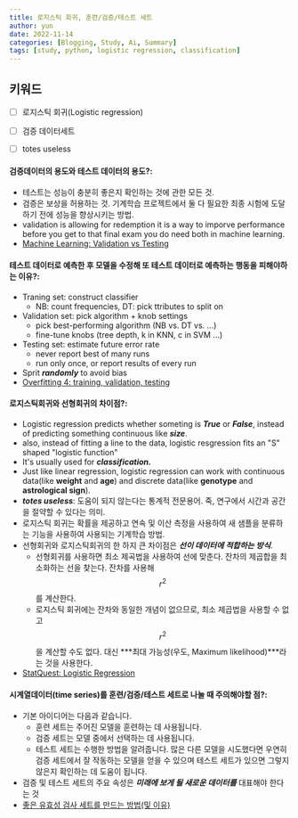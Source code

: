 ```yaml
---
title: 로지스틱 회귀, 훈련/검증/테스트 세트
author: yun
date: 2022-11-14
categories: [Blogging, Study, Ai, Summary]
tags: [study, python, logistic regression, classification]
---
```


## 키워드
- [ ] 로지스틱 회귀(Logistic regression)
- [ ] 검증 데이터세트
- [ ] totes useless


#### 검증데이터의 용도와 테스트 데이터의 용도?:
* 테스트는 성능이 충분히 좋은지 확인하는 것에 관한 모든 것.
* 검증은 보상을 허용하는 것. 기계학습 프로젝트에서 둘 다 필요한 최종 시험에 도달하기 전에 성능을 향상시키는 방법.
* validation is allowing for redemption it is a way to imporve performance before you get to that final exam you do need both in machine learning.
* [Machine Learning: Validation vs Testing](https://www.youtube.com/watch?v=pGlQLMPI46g)


#### 테스트 데이터로 예측한 후 모델을 수정해 또 테스트 데이터로 예측하는 행동을 피해야하는 이유?:
* Traning set: construct classifier
  * NB: count frequencies, DT: pick ttributes to split on
* Validation set: pick algorithm + knob settings
  * pick best-performing algorithm (NB vs. DT vs. ...)
  * fine-tune knobs (tree depth, k in KNN, c in SVM ...) 
* Testing set: estimate future error rate
  * never report best of many runs
  * run only once, or report results of every run
* Sprit ***randomly*** to avoid bias
* [Overfitting 4: training, validation, testing](https://www.youtube.com/watch?v=4wGquWG-vGw)


#### 로지스틱회귀와 선형회귀의 차이점?:
* Logistic regression predicts whether someting is ***True*** or ***False***, instead of predicting something continuous like ***size***.
* also, instead of fitting a line to the data, logistic resgression fits an "S" shaped "logistic function"
* It's usually used for ***classification.***
* Just like linear regression, logistic regression can work with continuous data(like **weight** and **age**) and discrete data(like **genotype** and **astrological sign**).
* ***totes useless***: 도움이 되지 않는다는 통계적 전문용어. 죽, 연구에서 시간과 공간을 절약할 수 있다는 의미.
* 로지스틱 회귀는 확률을 제공하고 연속 및 이산 측정을 사용하여 새 샘플을 분류하는 기능을 사용하여 사용되는 기계학습 방법.
* 선형회귀와 로지스틱회귀의 한 하지 큰 차이점은 ***선이 데이터에 적합하는 방식***.
  * 선형회귀를 사용하면 최소 제곡법을 사용하여 선에 맞춘다. 잔차의 제곱합을 최소화하는 선을 찾는다. 잔차를 사용해 $$r^2$$를 계산한다.
  * 로지스틱 회귀에는 잔차와 동일한 개념이 없으므로, 최소 제곱법을 사용할 수 없고 $$r^2$$을 계산할 수도 없다. 대신 ***최대 가능성(우도, Maximum likelihood)***라는 것을 사용한다.
* [StatQuest: Logistic Regression](https://www.youtube.com/watch?v=yIYKR4sgzI8)


#### 시계열데이터(time series)를 훈련/검증/테스트 세트로 나눌 때 주의해야할 점?:
* 기본 아이디어는 다음과 같습니다.
  * 훈련 세트는 주어진 모델을 훈련하는 데 사용됩니다.
  * 검증 세트는 모델 중에서 선택하는 데 사용됩니다.
  * 테스트 세트는 수행한 방법을 알려줍니다. 많은 다른 모델을 시도했다면 우연히 검증 세트에서 잘 작동하는 모델을 얻을 수 있으며 테스트 세트가 있으면 그렇지 않은지 확인하는 데 도움이 됩니다.
* 검증 및 테스트 세트의 주요 속성은 ***미래에 보게 될 새로운 데이터를*** 대표해야 한다는 것
* [좋은 유효성 검사 세트를 만드는 방법(및 이유)](https://www.fast.ai/posts/2017-11-13-validation-sets.html)
